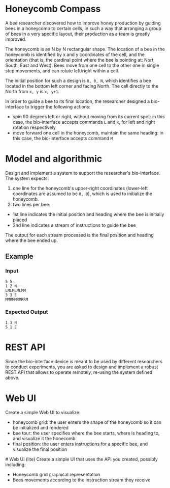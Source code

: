 # Honeycomb Compass

A bee researcher discovered how to improve honey production by guiding bees in a honeycomb to certain cells, in such a way that arranging a group of bees in a very specific layout, their production as a team is greatly improved.

The honeycomb is an N by N rectangular shape. The location of a bee in the honeycomb is identified by x and y coordinates of the cell, and the orientation (that is, the cardinal point where the bee is pointing at: Nort, South, East and West). Bees move from one cell to the other one in single step movements, and can rotate left/right within a cell.

The initial position for such a design is `0, 0, N`, which identifies a bee located in the bottom left corner and facing North. The cell directly to the North from `x, y` is `x, y+1`.

In order to guide a bee to its final location, the researcher designed a bio-interface to trigger the following actions:
- spin 90 degrees left or right, without moving from its current spot: in this case, the bio-interface accepts commands `L` and `R`, for left and right rotation respectively
- move forward one cell in the honeycomb, maintain the same heading: in this case, the bio-interface accepts command `M`

# Model and algorithmic

Design and implement a system to support the researcher's bio-interface. 
The system expects:
1. one line for the honeycomb's upper-right coordinates (lower-left coordinates are assumed to be `0, 0`), which is used to initialize the honeycomb.
2. two lines per bee: 
- 1st line indicates the initial position and heading where the bee is initially placed
- 2nd line indicates a stream of instructions to guide the bee

The output for each stream processed is the final position and heading where the bee ended up.

## Example
### Input
```
5 5
1 2 N
LMLMLMLMM
3 3 E
MMRMMRMRRM
```
### Expected Output
```
1 3 N
5 1 E
````

# REST API
Since the bio-interface device is meant to be used by different researchers to conduct experiments, you are asked to design and implement a robust REST API that allows to operate remotely, re-using the system defined above.

# Web UI
Create a simple Web UI to visualize:
- honeycomb grid: the user enters the shape of the honeycomb so it can be initialized and rendered
- bee tour: the user specifies where the bee starts, where is heading to, and visualize it the honecomb
- final position: the user enters instructions for a specific bee, and visualize the final position

# Web UI (lite)
Create a simple UI that uses the API you created, possibly including:
- Honeycomb grid graphical representation
- Bees movements according to the instruction stream they receive
